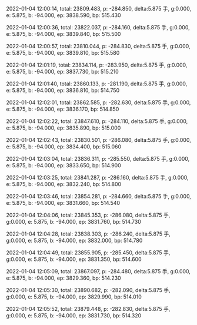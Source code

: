 2022-01-04 12:00:14, total: 23809.483, p: -284.850, delta:5.875 手, g:0.000, e: 5.875, b: -94.000, ep: 3838.590, bp: 515.430

2022-01-04 12:00:36, total: 23822.037, p: -284.160, delta:5.875 手, g:0.000, e: 5.875, b: -94.000, ep: 3839.840, bp: 515.500

2022-01-04 12:00:57, total: 23810.044, p: -284.830, delta:5.875 手, g:0.000, e: 5.875, b: -94.000, ep: 3839.810, bp: 515.580

2022-01-04 12:01:19, total: 23834.114, p: -283.950, delta:5.875 手, g:0.000, e: 5.875, b: -94.000, ep: 3837.730, bp: 515.210

2022-01-04 12:01:40, total: 23860.133, p: -281.190, delta:5.875 手, g:0.000, e: 5.875, b: -94.000, ep: 3836.810, bp: 514.750

2022-01-04 12:02:01, total: 23862.585, p: -282.630, delta:5.875 手, g:0.000, e: 5.875, b: -94.000, ep: 3836.170, bp: 514.850

2022-01-04 12:02:22, total: 23847.610, p: -284.110, delta:5.875 手, g:0.000, e: 5.875, b: -94.000, ep: 3835.890, bp: 515.000

2022-01-04 12:02:43, total: 23830.501, p: -286.080, delta:5.875 手, g:0.000, e: 5.875, b: -94.000, ep: 3834.400, bp: 515.060

2022-01-04 12:03:04, total: 23836.311, p: -285.550, delta:5.875 手, g:0.000, e: 5.875, b: -94.000, ep: 3833.650, bp: 514.900

2022-01-04 12:03:25, total: 23841.287, p: -286.160, delta:5.875 手, g:0.000, e: 5.875, b: -94.000, ep: 3832.240, bp: 514.800

2022-01-04 12:03:46, total: 23854.281, p: -284.660, delta:5.875 手, g:0.000, e: 5.875, b: -94.000, ep: 3831.660, bp: 514.540

2022-01-04 12:04:06, total: 23845.353, p: -286.080, delta:5.875 手, g:0.000, e: 5.875, b: -94.000, ep: 3831.760, bp: 514.730

2022-01-04 12:04:28, total: 23838.303, p: -286.240, delta:5.875 手, g:0.000, e: 5.875, b: -94.000, ep: 3832.000, bp: 514.780

2022-01-04 12:04:49, total: 23855.905, p: -285.450, delta:5.875 手, g:0.000, e: 5.875, b: -94.000, ep: 3831.350, bp: 514.600

2022-01-04 12:05:09, total: 23867.097, p: -284.480, delta:5.875 手, g:0.000, e: 5.875, b: -94.000, ep: 3829.360, bp: 514.230

2022-01-04 12:05:30, total: 23890.682, p: -282.090, delta:5.875 手, g:0.000, e: 5.875, b: -94.000, ep: 3829.990, bp: 514.010

2022-01-04 12:05:52, total: 23879.448, p: -282.830, delta:5.875 手, g:0.000, e: 5.875, b: -94.000, ep: 3831.730, bp: 514.320